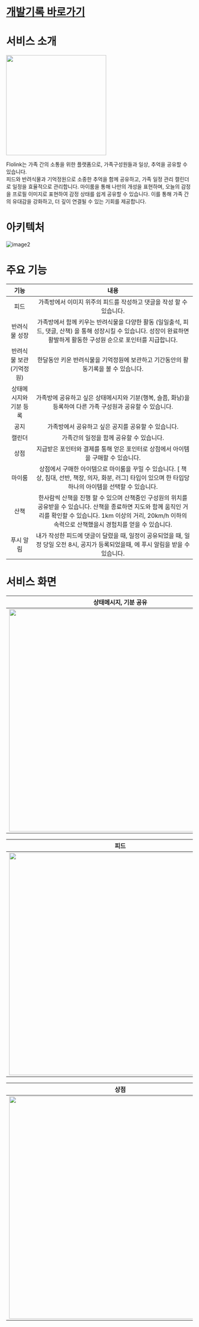 # [개발기록 바로가기](https://github.com/roccoIi/flolink/wiki)

# 서비스 소개
<img src="./exec/pages/logo.png" height="270"/>

Flolink는 가족 간의 소통을 위한 플랫폼으로, 가족구성원들과 일상, 추억을 공유할 수 있습니다.   
피드와 반려식물과 기억정원으로 소중한 추억을 함께 공유하고, 가족 일정 관리 캘린더로 일정을 효율적으로 관리합니다. 마이룸을 통해 나만의 개성을 표현하며, 오늘의 감정을 프로필 이미지로 표현하여 감정 상태를 쉽게 공유할 수 있습니다.
이를 통해 가족 간의 유대감을 강화하고, 더 깊이 연결될 수 있는 기회를 제공합니다.  

# 아키텍처
![image2](https://github.com/user-attachments/assets/d2b9652e-594a-44b6-829c-c1f8d21a1a82)

# 주요 기능
| <center>기능</center> | <center>내용</center> |
|:--------:|:--------:|
| 피드 | 가족방에서 이미지 위주의 피드를 작성하고 댓글을 작성 할 수 있습니다.  |
| 반려식물 성장 | 가족방에서 함께 키우는 반려식물을 다양한 활동 (일일출석, 피드, 댓글, 산책) 을 통해 성장시킬 수 있습니다. 성장이 완료하면 활발하게 활동한 구성원 순으로 포인터를 지급합니다. |
| 반려식물 보관 (기억정원) | 한달동안 키운 반려식물을 기억정원에 보관하고 기간동안의 활동기록을 볼 수 있습니다. |
| 상태메시지와 기분 등록 | 가족방에 공유하고 싶은 상태메시지와 기분(행복, 슬픔, 화남)을 등록하여 다른 가족 구성원과 공유할 수 있습니다. |
| 공지 | 가족방에서 공유하고 싶은 공지를 공유할 수 있습니다. |
| 캘린더 | 가족간의 일정을 함께 공유할 수 있습니다. |
| 상점 | 지급받은 포인터와 결제를 통해 얻은 포인터로 상점에서 아이템을 구매할 수 있습니다. |
| 마이룸 | 상점에서 구매한 아이템으로 마이룸을 꾸밀 수 있습니다. [ 책상, 침대, 선반, 책장, 의자, 화분, 러그] 타입이 있으며 한 타입당 하나의 아이템을 선택할 수 있습니다. |
| 산책 | 한사람씩 산책을 진행 할 수 있으며 산책중인 구성원의 위치를 공유받을 수 있습니다. 산책을 종료하면 지도와 함께 움직인 거리를 확인할 수 있습니다. 1km 이상의 거리, 20km/h 이하의 속력으로 산책했을시 경험치를 얻을 수 있습니다. |
| 푸시 알림 | 내가 작성한 피드에 댓글이 달렸을 때, 일정이 공유되었을 때, 일정 당일 오전 8시, 공지가 등록되었을때, 에 푸시 알림을 받을 수 있습니다. |

# 서비스 화면
| <center>상태메시지, 기분 공유</center> | <center>반려식물 성장</center> | <center>산책</center> |
|:--------:|:--------:|:--------:|
|<img src="./exec/pages/상태메시지, 기분 공유.gif" height="600"/> |<img src="./exec/pages/반려식물 성장.gif" height="600"/> |<img src="./exec/pages/산책.gif" height="600"/> |

| <center>피드</center> | <center>캘린더</center> | <center>기억정원</center> |
|:--------:|:--------:|:--------:|
|<img src="./exec/pages/피드.gif" height="600"/> | <img src="./exec/pages/캘린더.gif" height="600"/> | <img src="./exec/pages/기억정원.gif" height="600"/> |

| <center>상점</center> | <center>마이룸</center> |
|:--------:|:--------:|
| <img src="./exec/pages/상점.gif" height="600"/> | <img src="./exec/pages/마이룸.gif" height="600"/> |
